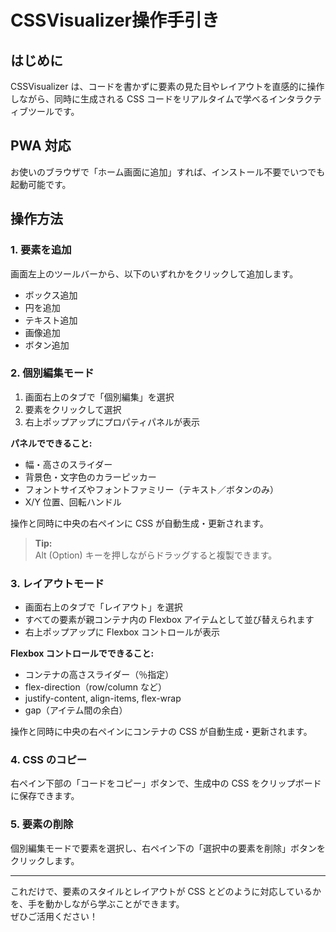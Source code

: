 # CSSVisualizer操作手引き

## はじめに

CSSVisualizer は、コードを書かずに要素の見た目やレイアウトを直感的に操作しながら、同時に生成される CSS コードをリアルタイムで学べるインタラクティブツールです。

## PWA 対応

お使いのブラウザで「ホーム画面に追加」すれば、インストール不要でいつでも起動可能です。

## 操作方法

### 1. 要素を追加

画面左上のツールバーから、以下のいずれかをクリックして追加します。

- ボックス追加
- 円を追加
- テキスト追加
- 画像追加
- ボタン追加

### 2. 個別編集モード

1. 画面右上のタブで「個別編集」を選択
2. 要素をクリックして選択
3. 右上ポップアップにプロパティパネルが表示

**パネルでできること:**

- 幅・高さのスライダー
- 背景色・文字色のカラーピッカー
- フォントサイズやフォントファミリー（テキスト／ボタンのみ）
- X/Y 位置、回転ハンドル

操作と同時に中央の右ペインに CSS が自動生成・更新されます。

> **Tip:**  
> Alt (Option) キーを押しながらドラッグすると複製できます。

### 3. レイアウトモード

- 画面右上のタブで「レイアウト」を選択
- すべての要素が親コンテナ内の Flexbox アイテムとして並び替えられます
- 右上ポップアップに Flexbox コントロールが表示

**Flexbox コントロールでできること:**

- コンテナの高さスライダー（％指定）
- flex-direction（row/column など）
- justify-content, align-items, flex-wrap
- gap（アイテム間の余白）

操作と同時に中央の右ペインにコンテナの CSS が自動生成・更新されます。

### 4. CSS のコピー

右ペイン下部の「コードをコピー」ボタンで、生成中の CSS をクリップボードに保存できます。

### 5. 要素の削除

個別編集モードで要素を選択し、右ペイン下の「選択中の要素を削除」ボタンをクリックします。

---

これだけで、要素のスタイルとレイアウトが CSS とどのように対応しているかを、手を動かしながら学ぶことができます。  
ぜひご活用ください！